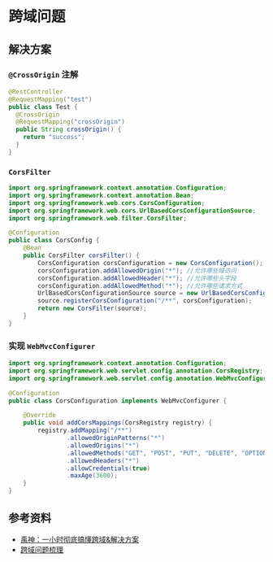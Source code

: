 # 跨域问题

## 解决方案
### `@CrossOrigin` 注解
```java
@RestController
@RequestMapping("test")
public class Test {
  @CrossOrigin
  @RequestMapping("crossOrigin")
  public String crossOrigin() {
    return "success";
  }
}
```

### `CorsFilter`
```java
import org.springframework.context.annotation.Configuration;
import org.springframework.context.annotation.Bean;
import org.springframework.web.cors.CorsConfiguration;
import org.springframework.web.cors.UrlBasedCorsConfigurationSource;
import org.springframework.web.filter.CorsFilter;

@Configuration
public class CorsConfig {
    @Bean
    public CorsFilter corsFilter() {
        CorsConfiguration corsConfiguration = new CorsConfiguration();
        corsConfiguration.addAllowedOrigin("*"); //允许哪些域访问
        corsConfiguration.addAllowedHeader("*"); //允许哪些头字段
        corsConfiguration.addAllowedMethod("*"); //允许哪些请求方式
        UrlBasedCorsConfigurationSource source = new UrlBasedCorsConfigurationSource();
        source.registerCorsConfiguration("/**", corsConfiguration);
        return new CorsFilter(source);
    }
}
```

### 实现 `WebMvcConfigurer`
```java
import org.springframework.context.annotation.Configuration;
import org.springframework.web.servlet.config.annotation.CorsRegistry;
import org.springframework.web.servlet.config.annotation.WebMvcConfigurer;

@Configuration
public class CorsConfiguration implements WebMvcConfigurer {

    @Override
    public void addCorsMappings(CorsRegistry registry) {
        registry.addMapping("/**")
                .allowedOriginPatterns("*")
                .allowedOrigins("*")
                .allowedMethods("GET", "POST", "PUT", "DELETE", "OPTIONS")
                .allowedHeaders("*")
                .allowCredentials(true)
                .maxAge(3600);
    }
}
```

## 参考资料
- [禹神：一小时彻底搞懂跨域&解决方案](https://www.bilibili.com/video/BV1pT421k7yz?spm_id_from=333.788.recommend_more_video.-1&vd_source=82c8936823dd2e33632d42e87e1732ba)
- [跨域问题梳理](https://www.yuque.com/tianyu-coder/openshare/aksmvpbebgw7savk)